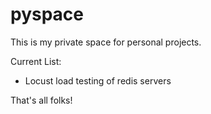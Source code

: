 # pyspace
This is my private space for personal projects.

Current List:
- Locust load testing of redis servers

That's all folks!
